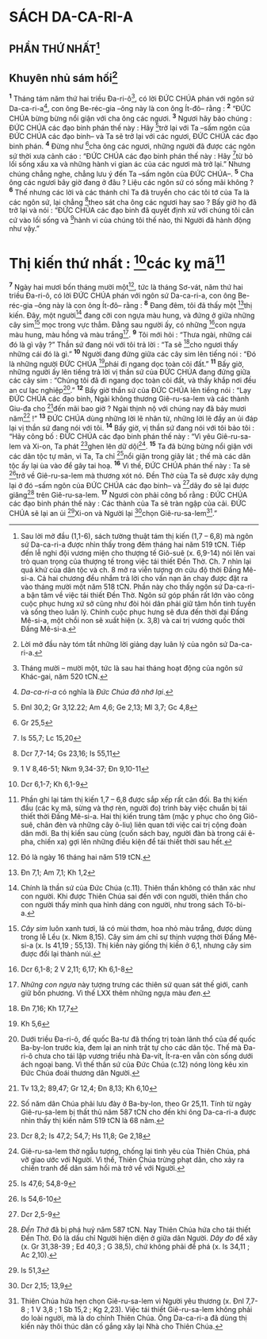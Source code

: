 # SÁCH DA-CA-RI-A
## PHẦN THỨ NHẤT[^1]
## Khuyên nhủ sám hối[^2]
<sup><b>1</b></sup> Tháng tám năm thứ hai triều Đa-ri-ô[^3], có lời ĐỨC CHÚA phán với ngôn sứ Da-ca-ri-a[^4], con ông Be-réc-gia –ông này là con ông Ít-đô– rằng : <sup><b>2</b></sup> “ĐỨC CHÚA bừng bừng nổi giận với cha ông các ngươi. <sup><b>3</b></sup> Ngươi hãy bảo chúng : ĐỨC CHÚA các đạo binh phán thế này : Hãy [^1*]trở lại với Ta –sấm ngôn của ĐỨC CHÚA các đạo binh– và Ta sẽ trở lại với các ngươi, ĐỨC CHÚA các đạo binh phán. <sup><b>4</b></sup> Đừng như [^2*]cha ông các ngươi, những người đã được các ngôn sứ thời xưa cảnh cáo : “ĐỨC CHÚA các đạo binh phán thế này : Hãy [^3*]từ bỏ lối sống xấu xa và những hành vi gian ác của các ngươi mà trở lại.” Nhưng chúng chẳng nghe, chẳng lưu ý đến Ta –sấm ngôn của ĐỨC CHÚA–. <sup><b>5</b></sup> Cha ông các ngươi bây giờ đang ở đâu ? Liệu các ngôn sứ có sống mãi không ? <sup><b>6</b></sup> Thế nhưng các lời và các thánh chỉ Ta đã truyền cho các tôi tớ của Ta là các ngôn sứ, lại chẳng [^4*]theo sát cha ông các ngươi hay sao ? Bấy giờ họ đã trở lại và nói : “ĐỨC CHÚA các đạo binh đã quyết định xử với chúng tôi căn cứ vào lối sống và [^5*]hành vi của chúng tôi thế nào, thì Người đã hành động như vậy.”

# Thị kiến thứ nhất : [^6*]các kỵ mã[^5]
<sup><b>7</b></sup> Ngày hai mươi bốn tháng mười một[^6], tức là tháng Sơ-vát, năm thứ hai triều Đa-ri-ô, có lời ĐỨC CHÚA phán với ngôn sứ Da-ca-ri-a, con ông Be-réc-gia –ông này là con ông Ít-đô– rằng : <sup><b>8</b></sup> Đang đêm, tôi đã thấy một [^7*]thị kiến. Đây, một người[^7] đang cỡi con ngựa màu hung, và đứng ở giữa những cây sim[^8] mọc trong vực thẳm. Đằng sau người ấy, có những [^8*]con ngựa màu hung, màu hồng và màu trắng[^9]. <sup><b>9</b></sup> Tôi mới hỏi : “Thưa ngài, những cái đó là gì vậy ?” Thần sứ đang nói với tôi trả lời : “Ta sẽ [^9*]cho ngươi thấy những cái đó là gì.” <sup><b>10</b></sup> Người đang đứng giữa các cây sim lên tiếng nói : “Đó là những người ĐỨC CHÚA [^10*]phái đi ngang dọc toàn cõi đất.” <sup><b>11</b></sup> Bấy giờ, những người ấy lên tiếng trả lời vị thần sứ của ĐỨC CHÚA đang đứng giữa các cây sim : “Chúng tôi đã đi ngang dọc toàn cõi đất, và thấy khắp nơi đều an cư lạc nghiệp[^10].” <sup><b>12</b></sup> Bấy giờ thần sứ của ĐỨC CHÚA lên tiếng nói : “Lạy ĐỨC CHÚA các đạo binh, Ngài không thương Giê-ru-sa-lem và các thành Giu-đa cho [^11*]đến mãi bao giờ ? Ngài thịnh nộ với chúng nay đã bảy mươi năm[^11] !” <sup><b>13</b></sup> ĐỨC CHÚA dùng những lời lẽ nhân từ, những lời lẽ đầy an ủi đáp lại vị thần sứ đang nói với tôi. <sup><b>14</b></sup> Bấy giờ, vị thần sứ đang nói với tôi bảo tôi : “Hãy công bố : ĐỨC CHÚA các đạo binh phán thế này : “Vì yêu Giê-ru-sa-lem và Xi-on, Ta phát [^12*]ghen lên dữ dội[^12]. <sup><b>15</b></sup> Ta đã bừng bừng nổi giận với các dân tộc tự mãn, vì Ta, Ta chỉ [^13*]nổi giận trong giây lát ; thế mà các dân tộc ấy lại ùa vào để gây tai hoạ. <sup><b>16</b></sup> Vì thế, ĐỨC CHÚA phán thế này : Ta sẽ [^14*]trở về Giê-ru-sa-lem mà thương xót nó. Đền Thờ của Ta sẽ được xây dựng lại ở đó –sấm ngôn của ĐỨC CHÚA các đạo binh– và [^15*]dây đo sẽ lại được giăng[^13] trên Giê-ru-sa-lem. <sup><b>17</b></sup> Ngươi còn phải công bố rằng : ĐỨC CHÚA các đạo binh phán thế này : Các thành của Ta sẽ tràn ngập của cải. ĐỨC CHÚA sẽ lại an ủi [^16*]Xi-on và Người lại [^17*]chọn Giê-ru-sa-lem[^14].”

[^1]: Sau lời mở đầu (1,1-6), sách tường thuật tám thị kiến (1,7 – 6,8) mà ngôn sứ Da-ca-ri-a được nhìn thấy trong đêm tháng hai năm 519 tCN. Tiếp đến lễ nghi đội vương miện cho thượng tế Giô-suê (x. 6,9-14) nói lên vai trò quan trọng của thượng tế trong việc tái thiết Đền Thờ. Ch. 7 nhìn lại quá khứ của dân tộc và ch. 8 mở ra viễn tượng ơn cứu độ thời Đấng Mê-si-a. Cả hai chương đều nhắm trả lời cho vấn nạn ăn chay được đặt ra vào tháng mười một năm 518 tCN. Phần này cho thấy ngôn sứ Da-ca-ri-a bận tâm về việc tái thiết Đền Thờ. Ngôn sứ góp phần rất lớn vào công cuộc phục hưng xứ sở cũng như đòi hỏi dân phải giữ tâm hồn tinh tuyền và sống theo luân lý. Chính cuộc phục hưng sẽ đưa đến thời đại Đấng Mê-si-a, một chồi non sẽ xuất hiện (x. 3,8) và cai trị vương quốc thời Đấng Mê-si-a.
[^2]: Lời mở đầu này tóm tắt những lời giảng dạy luân lý của ngôn sứ Da-ca-ri-a.
[^3]: Tháng mười – mười một, tức là sau hai tháng hoạt động của ngôn sứ Khác-gai, năm 520 tCN.
[^4]: <i>Da-ca-ri-a</i> có nghĩa là <i>Đức Chúa đã nhớ lại</i>.
[^5]: Phần ghi lại tám thị kiến 1,7 – 6,8 được sắp xếp rất cân đối. Ba thị kiến đầu (các kỵ mã, sừng và thợ rèn, người đo) trình bày việc chuẩn bị tái thiết thời Đấng Mê-si-a. Hai thị kiến trung tâm (mặc y phục cho ông Giô-suê, chân đèn và những cây ô-liu) liên quan tới việc cai trị cộng đoàn dân mới. Ba thị kiến sau cùng (cuốn sách bay, người đàn bà trong cái ê-pha, chiến xa) gợi lên những điều kiện để tái thiết thời sau hết.
[^6]: Đó là ngày 16 tháng hai năm 519 tCN.
[^7]: Chính là thần sứ của Đức Chúa (c.11). Thiên thần không có thân xác như con người. Khi được Thiên Chúa sai đến với con người, thiên thần cho con người thấy mình qua hình dáng con người, như trong sách Tô-bi-a.
[^8]: <i>Cây sim</i> luôn xanh tươi, lá có mùi thơm, hoa nhỏ màu trắng, được dùng trong lễ Lều (x. Nkm 8,15). Cây sim ám chỉ sự thịnh vượng thời Đấng Mê-si-a (x. Is 41,19 ; 55,13). Thị kiến này giống thị kiến ở 6,1, nhưng cây sim được đổi lại thành núi.
[^9]: <i>Những con ngựa</i> này tượng trưng các thiên sứ quan sát thế giới, canh giữ bốn phương. Vì thế LXX thêm những ngựa màu <i>đen</i>.
[^10]: Dưới triều Đa-ri-ô, đế quốc Ba-tư đã thống trị toàn lãnh thổ của đế quốc Ba-by-lon trước kia, đem lại an ninh trật tự cho các dân tộc. Thế mà Đa-ri-ô chưa cho tái lập vương triều nhà Đa-vít, Ít-ra-en vẫn còn sống dưới ách ngoại bang. Vì thế thần sứ của Đức Chúa (c.12) nóng lòng kêu xin Đức Chúa đoái thương dân Người.
[^11]: Số năm dân Chúa phải lưu đày ở Ba-by-lon, theo Gr 25,11. Tính từ ngày Giê-ru-sa-lem bị thất thủ năm 587 tCN cho đến khi ông Da-ca-ri-a được nhìn thấy thị kiến năm 519 tCN là 68 năm.
[^12]: Giê-ru-sa-lem thờ ngẫu tượng, chống lại tình yêu của Thiên Chúa, phá vỡ giao ước với Người. Vì thế, Thiên Chúa trừng phạt dân, cho xảy ra chiến tranh để dân sám hối mà trở về với Người.
[^13]: <i>Đền Thờ</i> đã bị phá huỷ năm 587 tCN. Nay Thiên Chúa hứa cho tái thiết Đền Thờ. Đó là dấu chỉ Người hiện diện ở giữa dân Người. <i>Dây đo</i> để xây (x. Gr 31,38-39 ; Ed 40,3 ; G 38,5), chứ không phải để phá (x. Is 34,11 ; Ac 2,10).
[^14]: Thiên Chúa hứa hẹn chọn Giê-ru-sa-lem vì Người yêu thương (x. Đnl 7,7-8 ; 1 V 3,8 ; 1 Sb 15,2 ; Kg 2,23). Việc tái thiết Giê-ru-sa-lem không phải do loài người, mà là do chính Thiên Chúa. Ông Da-ca-ri-a đã dùng thị kiến này thôi thúc dân cố gắng xây lại Nhà cho Thiên Chúa.
[^1*]: Đnl 30,2; Gr 3,12.22; Am 4,6; Ge 2,13; Ml 3,7; Gc 4,8
[^2*]: Gr 25,5
[^3*]: Is 55,7; Lc 15,20
[^4*]: Dcr 7,7-14; Gs 23,16; Is 55,11
[^5*]: 1 V 8,46-51; Nkm 9,34-37; Đn 9,10-11
[^6*]: Dcr 6,1-7; Kh 6,1-9
[^7*]: Đn 7,1; Am 7,1; Kh 1,2
[^8*]: Dcr 6,1-8; 2 V 2,11; 6,17; Kh 6,1-8
[^9*]: Đn 7,16; Kh 17,7
[^10*]: Kh 5,6
[^11*]: Tv 13,2; 89,47; Gr 12,4; Đn 8,13; Kh 6,10
[^12*]: Dcr 8,2; Is 47,2; 54,7; Hs 11,8; Ge 2,18
[^13*]: Is 47,6; 54,8-9
[^14*]: Is 54,6-10
[^15*]: Dcr 2,5-9
[^16*]: Is 51,3
[^17*]: Dcr 2,15; 13,9
